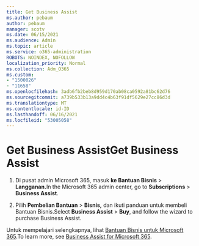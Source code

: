 ```yaml
---
title: Get Business Assist
ms.author: pebaum
author: pebaum
manager: scotv
ms.date: 06/15/2021
ms.audience: Admin
ms.topic: article
ms.service: o365-administration
ROBOTS: NOINDEX, NOFOLLOW
localization_priority: Normal
ms.collection: Adm_O365
ms.custom:
- "1500026"
- "11658"
ms.openlocfilehash: 3adb6fb2beb8d959d170ab08ca0592a81bc62d76
ms.sourcegitcommit: a739b533b13a9dd4c4b63f91df5629e27cc86d3d
ms.translationtype: MT
ms.contentlocale: id-ID
ms.lasthandoff: 06/16/2021
ms.locfileid: "53005058"
---
```

# <a name="get-business-assist"></a><span data-ttu-id="35574-102">Get Business Assist</span><span class="sxs-lookup"><span data-stu-id="35574-102">Get Business Assist</span></span>

1. <span data-ttu-id="35574-103">Di pusat admin Microsoft 365, masuk **ke Bantuan Bisnis**  >  **Langganan.**</span><span class="sxs-lookup"><span data-stu-id="35574-103">In the Microsoft 365 admin center, go to **Subscriptions** > **Business Assist**.</span></span>

1. <span data-ttu-id="35574-104">Pilih **Pembelian Bantuan**  >  **Bisnis,** dan ikuti panduan untuk membeli Bantuan Bisnis.</span><span class="sxs-lookup"><span data-stu-id="35574-104">Select **Business Assist** > **Buy**, and follow the wizard to purchase Business Assist.</span></span>

<span data-ttu-id="35574-105">Untuk mempelajari selengkapnya, lihat [Bantuan Bisnis untuk Microsoft 365](/microsoft-365/admin/misc/business-assist).</span><span class="sxs-lookup"><span data-stu-id="35574-105">To learn more, see [Business Assist for Microsoft 365](/microsoft-365/admin/misc/business-assist).</span></span>